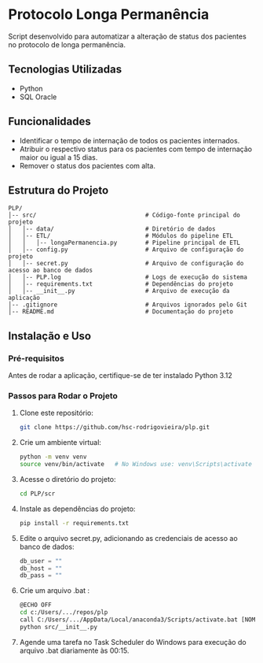 # Protocolo Longa Permanência

Script desenvolvido para automatizar a alteração de status dos pacientes no protocolo de longa permanência.

## Tecnologias Utilizadas
- Python
- SQL Oracle

## Funcionalidades
- Identificar o tempo de internação de todos os pacientes internados.
- Atribuir o respectivo status para os pacientes com tempo de internação maior ou igual a 15 dias.
- Remover o status dos pacientes com alta.

## Estrutura do Projeto
```plaintext
PLP/
│-- src/                               # Código-fonte principal do projeto
│   │-- data/                          # Diretório de dados
│   │-- ETL/                           # Módulos do pipeline ETL
│   │   │-- longaPermanencia.py        # Pipeline principal de ETL
│   │-- config.py                      # Arquivo de configuração do projeto
│   │-- secret.py                      # Arquivo de configuração do acesso ao banco de dados
│   │-- PLP.log                        # Logs de execução do sistema
│   │-- requirements.txt               # Dependências do projeto
│   │-- __init__.py                    # Arquivo de execução da aplicação
│-- .gitignore                         # Arquivos ignorados pelo Git
│-- README.md                          # Documentação do projeto
```

## Instalação e Uso

### Pré-requisitos

Antes de rodar a aplicação, certifique-se de ter instalado Python 3.12

### Passos para Rodar o Projeto

1. Clone este repositório:
   ```bash
   git clone https://github.com/hsc-rodrigovieira/plp.git
   ```

2. Crie um ambiente virtual:
   ```bash
   python -m venv venv
   source venv/bin/activate   # No Windows use: venv\Scripts\activate
   ```

3. Acesse o diretório do projeto:
   ```bash
   cd PLP/scr
   ```

4. Instale as dependências do projeto:
    ```bash
    pip install -r requirements.txt
    ```

5. Edite o arquivo secret.py, adicionando as credenciais de acesso ao banco de dados:
    ```python
    db_user = ""
    db_host = ""
    db_pass = ""
    ```    

5. Crie um arquivo .bat :
    ```bash
    @ECHO OFF
    cd c:/Users/.../repos/plp
    call C:/Users/.../AppData/Local/anaconda3/Scripts/activate.bat [NOME VENV]
    python src/__init__.py
    ```

6. Agende uma tarefa no Task Scheduler do Windows para execução do arquivo .bat diariamente às 00:15.